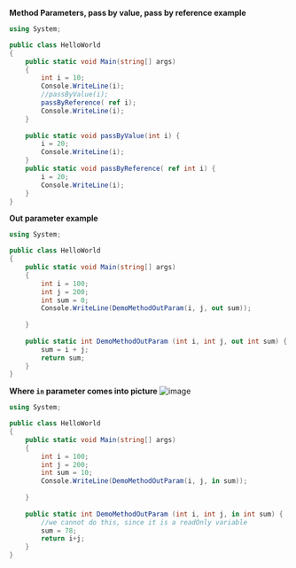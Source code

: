 **Method Parameters, pass by value, pass by reference example**
```C#
using System;

public class HelloWorld
{
    public static void Main(string[] args)
    {
        int i = 10;
        Console.WriteLine(i);
        //passByValue(i);
        passByReference( ref i);
        Console.WriteLine(i);
    }
    
    public static void passByValue(int i) {
        i = 20;
        Console.WriteLine(i);
    }
    public static void passByReference( ref int i) {
        i = 20;
        Console.WriteLine(i);
    }
}
```

**Out parameter example**
```C#
using System;

public class HelloWorld
{
    public static void Main(string[] args)
    {
        int i = 100;
        int j = 200;
        int sum = 0;
        Console.WriteLine(DemoMethodOutParam(i, j, out sum));
        
    }
    
    public static int DemoMethodOutParam (int i, int j, out int sum) {
        sum = i + j;
        return sum;
    }
}
```


**Where `in` parameter comes into picture**
![image](https://user-images.githubusercontent.com/89466207/204211516-bd09c5b1-6483-48c8-b552-078e2d25a2f7.png)

```C#
using System;

public class HelloWorld
{
    public static void Main(string[] args)
    {
        int i = 100;
        int j = 200;
        int sum = 10;
        Console.WriteLine(DemoMethodOutParam(i, j, in sum));
        
    }
    
    public static int DemoMethodOutParam (int i, int j, in int sum) {
        //we cannot do this, since it is a readOnly variable 
        sum = 78;
        return i+j;
    }
}
```